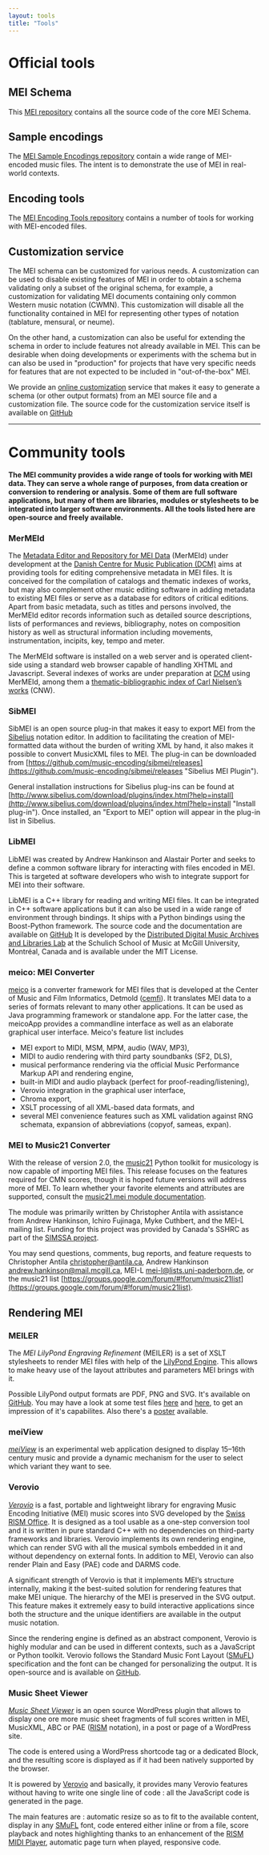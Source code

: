 ```yaml
---
layout: tools
title: "Tools"
---
```

# Official tools

## MEI Schema

This [MEI repository](https://github.com/music-encoding/music-encoding) contains all the source code of the core MEI Schema.

## Sample encodings

The [MEI Sample Encodings repository](https://github.com/music-encoding/sample-encodings) contain a wide range of MEI-encoded music files. The intent is to demonstrate the use of MEI in real-world contexts.

## Encoding tools

The [MEI Encoding Tools repository](https://github.com/music-encoding/encoding-tools) contains a number of tools for working with MEI-encoded files.

## Customization service

The MEI schema can be customized for various needs. A customization can be used to disable existing features of MEI in order to obtain a schema validating only a subset of the original schema, for example, a customization for validating MEI documents containing only common Western music notation (CWMN). This customization will disable all the functionality contained in MEI for representing other types of notation (tablature, mensural, or neume).

On the other hand, a customization can also be useful for extending the schema in order to include features not already available in MEI. This can be desirable when doing developments or experiments with the schema but in can also be used in "production" for projects that have very specific needs for features that are not expected to be included in "out-of-the-box" MEI.

We provide an [online customization](http://custom.music-encoding.org) service that makes it easy to generate a schema (or other output formats) from an MEI source file and a customization file. The source code for the customization service itself is available on [GitHub](https://github.com/music-encoding/customeization)

---
# Community tools

**The MEI community provides a wide range of tools for working with MEI data. They can serve a whole range of purposes, from data creation or conversion to rendering or analysis. Some of them are full software applications, but many of them are libraries, modules or stylesheets to be integrated into larger software environments. All the tools listed here are open-source and freely available.**

### MerMEId

The [Metadata Editor and Repository for MEI Data](http://www.kb.dk/en/nb/dcm/projekter/mermeid.html) (MerMEId) under development at the [Danish Centre for Music Publication (DCM)](http://www.kb.dk/en/nb/dcm/) aims at providing tools for editing comprehensive metadata in MEI files. It is conceived for the compilation of catalogs and thematic indexes of works, but may also complement other music editing software in adding metadata to existing MEI files or serve as a database for editors of critical editions. Apart from basic metadata, such as titles and persons involved, the MerMEId editor records information such as detailed source descriptions, lists of performances and reviews, bibliography, notes on composition history as well as structural information including movements, instrumentation, incipits, key, tempo and meter.

The MerMEId software is installed on a web server and is operated client-side using a standard web browser capable of handling XHTML and Javascript. Several indexes of works are under preparation at [DCM](http://www.kb.dk/en/nb/dcm/) using MerMEId, among them a [thematic-bibliographic index of Carl Nielsen’s works](http://www.kb.dk/dcm/cnw.html) (CNW).

### SibMEI

SibMEI is an open source plug-in that makes it easy to export MEI from the [Sibelius](http://www.sibelius.com) notation editor. In addition to facilitating the creation of MEI-formatted data without the burden of writing XML by hand, it also makes it possible to convert MusicXML files to MEI. The plug-in can be downloaded from [https://github.com/music-encoding/sibmei/releases](https://github.com/music-encoding/sibmei/releases "Sibelius MEI Plugin").

General installation instructions for Sibelius plug-ins can be found at [http://www.sibelius.com/download/plugins/index.html?help=install](http://www.sibelius.com/download/plugins/index.html?help=install "Install plug-in"). Once installed, an "Export to MEI" option will appear in the plug-in list in Sibelius.

### LibMEI

LibMEI was created by Andrew Hankinson and Alastair Porter and seeks to define a common software library for interacting with files encoded in MEI. This is targeted at software developers who wish to integrate support for MEI into their software.

LibMEI is a C++ library for reading and writing MEI files. It can be integrated in C++ software applications but it can also be used in a wide range of environment through bindings. It ships with a Python bindings using the Boost-Python framework. The source code and the documentation are available on [GitHub](https://github.com/DDMAL/libmei/ "GitHub") It is developed by the [Distributed Digital Music Archives and Libraries Lab](http://ddmal.music.mcgill.ca/) at the Schulich School of Music at McGill University, Montréal, Canada and is available under the MIT License.

### meico: MEI Converter

[meico](https://github.com/cemfi/meico) is a converter framework for MEI files that is developed at the Center of Music and Film Informatics, Detmold ([cemfi](http://www.cemfi.de/)). It translates MEI data to a series of formats relevant to many other applications. It can be used as Java programming framework or standalone app. For the latter case, the meicoApp provides a commandline interface as well as an elaborate graphical user interface. Meico's feature list includes

- MEI export to MIDI, MSM, MPM, audio (WAV, MP3),
- MIDI to audio rendering with third party soundbanks (SF2, DLS),
- musical performance rendering via the official Music Performance Markup API and rendering engine,
- built-in MIDI and audio playback (perfect for proof-reading/listening),
- Verovio integration in the graphical user interface,
- Chroma export,
- XSLT processing of all XML-based data formats, and
- several MEI convenience features such as XML validation against RNG schemata, expansion of abbreviations (copyof, sameas, expan).


### MEI to Music21 Converter

With the release of version 2.0, the [music21](http://web.mit.edu/music21/) Python toolkit for musicology is now capable of importing MEI files. This release focuses on the features required for CMN scores, though it is hoped future versions will address more of MEI. To learn whether your favorite elements and attributes are supported, consult the [music21.mei module documentation](http://web.mit.edu/music21/doc/moduleReference/moduleMeiBase.html).

The module was primarily written by Christopher Antila with assistance from Andrew Hankinson, Ichiro Fujinaga, Myke Cuthbert, and the MEI-L mailing list. Funding for this project was provided by Canada's SSHRC as part of the [SIMSSA project](http://simssa.ca "Single Interface for Music Score Searching and Analysis Project").

You may send questions, comments, bug reports, and feature requests to Christopher Antila [christopher@antila.ca](mailto:christopher@antila.ca), Andrew Hankinson [andrew.hankinson@mail.mcgill.ca](mailto:andrew.hankinson@mail.mcgill.ca), MEI-L [mei-l@lists.uni-paderborn.de](mailto:mei-l@lists.uni-paderborn.de), or the music21 list [https://groups.google.com/forum/#!forum/music21list](https://groups.google.com/forum/#!forum/music21list).

## Rendering MEI

### MEILER

The _MEI LilyPond Engraving Refinement_ (MEILER) is a set of XSLT stylesheets to render MEI files with help of the [LilyPond Engine](http://lilypond.org). This allows to make heavy use of the layout attributes and parameters MEI brings with it.

Possible LilyPond output formats are PDF, PNG and SVG. It's available on [GitHub](https://github.com/rettinghaus/MEILER). You may have a look at some test files [here](https://github.com/rettinghaus/MEILER/tree/master/tests) and [here](https://github.com/rettinghaus/mei-test-set/), to get an impression of it's capabilites. Also there's a [poster](https://doi.org/10.13140/RG.2.2.15014.93760) available.

<!---
### MEISE

The _MEI Score Editor_ (MEISE) is an eclipse-based music notation editor software for viewing and editing encoded music in CWN (Common Western Notation) within MEI files. It facilitates e.g. proof reading or editing and visualization of variants and readings. MEISE is currently available in two versions. Both have been developed at the [Musicology Seminar Detmold/Paderborn](http://muwi-detmold-paderborn.de/ "Muiscology Seminar Detmold/Paderborn") as part of the German eHumanities projects [TextGrid](https://www.textgrid.de/ "TextGrid") and [DARIAH-DE](https://de.dariah.eu/ "DARIAH-DE").

MEISE 1.1 can be downloaded at [sourceforge.net](https://sourceforge.net/projects/meise/ "MEISE at sourceforge.net"). Important introductory information on system requirements and installation as well as a first steps guide are provided at the [wiki section](https://sourceforge.net/p/meise/wiki/Home/ "MEISE Wiki at sourceforge.net"). Furthermore, use case and workflow descriptions can be found within [MEISE's project page](https://meise.de.dariah.eu/) at the DARIAH-DE website.

Currently, a completely new version of MEISE, coordinated by the Musicology Seminar Detmold/Paderborn within the project scope of DARIAH-DE is developed in cooperation with several editor and rendering approaches throughout the MEI community. Contact: Nikolaos Beer, University of Paderborn, Musicology Seminar Detmold/Paderborn, [nikolaos.beer@upb.de](mailto:nikolaos.beer@upb.de)
-->

### meiView

_[meiView](http://zolaemil.github.io/meiView/)_ is an experimental web application designed to display 15–16th century music and provide a dynamic mechanism for the user to select which variant they want to see.

### Verovio

_[Verovio](https://www.verovio.org)_ is a fast, portable and lightweight library for engraving Music Encoding Initiative (MEI) music scores into SVG developed by the [Swiss RISM Office](http://rism-ch.org). It is designed as a tool usable as a one-step conversion tool and it is written in pure standard C++ with no dependencies on third-party frameworks and libraries. Verovio implements its own rendering engine, which can render SVG with all the musical symbols embedded in it and without dependency on external fonts. In addition to MEI, Verovio can also render Plain and Easy (PAE) code and DARMS code.

A significant strength of Verovio is that it implements MEI’s structure internally, making it the best-suited solution for rendering features that make MEI unique. The hierarchy of the MEI is preserved in the SVG output. This feature makes it extremely easy to build interactive applications since both the structure and the unique identifiers are available in the output music notation.

Since the rendering engine is defined as an abstract component, Verovio is highly modular and can be used in different contexts, such as a JavaScript or Python toolkit. Verovio follows the Standard Music Font Layout ([SMuFL](https://www.smufl.org)) specification and the font can be changed for personalizing the output. It is open-source and is available on [GitHub](https://github.com/rism-ch/verovio).

### Music Sheet Viewer

_[Music Sheet Viewer](http://www.partitionnumerique.com/music-sheet-viewer-wordpress-plugin/)_ is an open source WordPress plugin that allows to display one ore more music sheet fragments of full scores written in MEI, MusicXML, ABC or PAE ([RISM](http://rism-ch.org) notation), in a post or page of a WordPress site.

The code is entered using a WordPress shortcode tag or a dedicated Block, and the resulting score is displayed as if it had been natively supported by the browser.

It is powered by [Verovio](https://www.verovio.org) and basically, it provides many Verovio features without having to write one single line of code : all the JavaScript code is generated in the page.

The main features are : automatic resize so as to fit to the available content, display in any [SMuFL](https://www.smufl.org) font, code entered either inline or from a file, score playback and notes highlighting thanks to an enhancement of the [RISM MIDI Player](https://github.com/rism-ch/midi-player), automatic page turn when played, responsive code.
